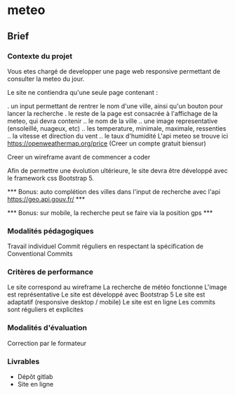 # meteo

## Brief
### Contexte du projet
Vous etes chargé de developper une page web responsive permettant de consulter la meteo du jour.

Le site ne contiendra qu'une seule page contenant :

. un input permettant de rentrer le nom d'une ville, ainsi qu'un bouton pour lancer la recherche
. le reste de la page est consacrée à l'affichage de la meteo, qui devra contenir
.. le nom de la ville
.. une image representative (ensoleillé, nuageux, etc)
.. les temperature, minimale, maximale, ressenties
.. la vitesse et direction du vent
.. le taux d'humidité
L'api meteo se trouve ici https://openweathermap.org/price (Creer un compte gratuit biensur)

Creer un wireframe avant de commencer a coder

Afin de permettre une évolution ultérieure, le site devra être développé avec le framework css Bootstrap 5.

*** Bonus: auto complétion des villes dans l'input de recherche avec l'api https://geo.api.gouv.fr/ ***

*** Bonus: sur mobile, la recherche peut se faire via la position gps ***

### Modalités pédagogiques

Travail individuel
Commit réguliers en respectant la spécification de Conventional Commits

### Critères de performance
Le site correspond au wireframe
La recherche de météo fonctionne
L'image est représentative
Le site est développé avec Bootstrap 5
Le site est adaptatif (responsive desktop / mobile)
Le site est en ligne
Les commits sont réguliers et explicites

### Modalités d'évaluation
Correction par le formateur

### Livrables
- Dépôt gitlab
- Site en ligne
